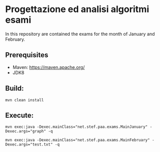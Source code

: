 
# Progettazione ed analisi algoritmi esami
In this repository are contained the exams for the month of January and February.


## Prerequisites
+ Maven: https://maven.apache.org/ 
+ JDK8 

## Build:
```
mvn clean install
```

## Execute:
```
mvn exec:java -Dexec.mainClass="net.stef.paa.exams.MainJanuary" -Dexec.args="graph" -q
```

```
mvn exec:java -Dexec.mainClass="net.stef.paa.exams.MainFebruary" -Dexec.args="test.txt" -q
```
